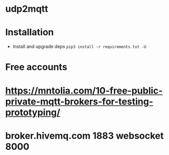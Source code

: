 # udp2mqtt

# Installation
+ Install and upgrade deps `pip3 install -r requirements.txt -U`


# Free accounts
# https://mntolia.com/10-free-public-private-mqtt-brokers-for-testing-prototyping/
# broker.hivemq.com	1883	websocket	8000
